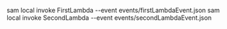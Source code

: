 sam local invoke FirstLambda --event events/firstLambdaEvent.json
sam local invoke SecondLambda --event events/secondLambdaEvent.json
